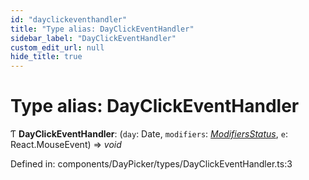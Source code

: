 ```yaml
---
id: "dayclickeventhandler"
title: "Type alias: DayClickEventHandler"
sidebar_label: "DayClickEventHandler"
custom_edit_url: null
hide_title: true
---
```


# Type alias: DayClickEventHandler

Ƭ **DayClickEventHandler**: (`day`: Date, `modifiers`: [*ModifiersStatus*](modifiersstatus.md), `e`: React.MouseEvent) => *void*

Defined in: components/DayPicker/types/DayClickEventHandler.ts:3
